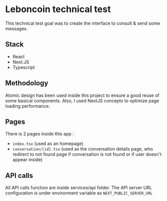 # Leboncoin technical test

This technical test goal was to create the interface to consult & send some messages.

## Stack

- React
- Next.JS
- Typescript

## Methodology

Atomic design has been used inside this project to ensure a good reuse of some basical components.
Also, I used NextJS concepts to optimize page loading performance.

## Pages

There is 2 pages inside this app : 

- `index.tsx` (used as an homepage)
- `conversation/[id].tsx` (used as the conversation details page, who redirect to not found page if conversation is not found or if user doesn't appear inside)

## API calls

All API calls function are inside services/api folder.
The API server URL configuration is under environment variable as `NEXT_PUBLIC_SERVER_URL`
